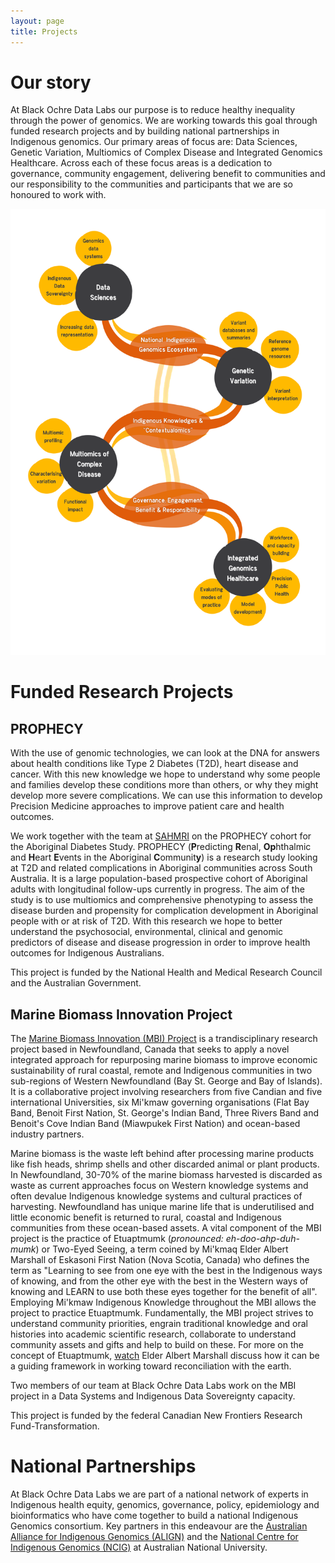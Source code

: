```yaml
---
layout: page
title: Projects
---
```


# Our story
At Black Ochre Data Labs our purpose is to reduce healthy inequality through the power of genomics. We are working towards this goal through funded research projects and by building national partnerships in Indigenous genomics. Our primary areas of focus are: Data Sciences, Genetic Variation, Multiomics of Complex Disease and Integrated Genomics Healthcare. Across each of these focus areas is a dedication to governance, community engagement, delivering benefit to communities and our responsibility to the communities and participants that we are so honoured to work with. 

![Our Work](assets/img/BODL_bigpicture.png)

# Funded Research Projects

## PROPHECY

With the use of genomic technologies, we can look at the DNA for answers about health conditions like Type 2 Diabetes (T2D), heart disease and cancer. With this new knowledge we hope to understand why some people and families develop these conditions more than others, or why they might develop more severe complications. We can use this information to develop Precision Medicine approaches to improve patient care and health outcomes.


We work together with the team at [SAHMRI](https://sahmri.org.au/research/themes/aboriginal-health/programs/implementation-science/projects/the-prophecy-diabetes-multi-omics-cohort-study) on the PROPHECY cohort for the Aboriginal Diabetes Study. PROPHECY (**P**redicting **R**enal, **Op**hthalmic and **H**eart **E**vents in the Aboriginal **C**ommunit**y**) is a research study looking at T2D and related complications in Aboriginal communities across South Australia. It is a large population-based prospective cohort of Aboriginal adults with longitudinal follow-ups currently in progress. The aim of the study is to use multiomics and comprehensive phenotyping to assess the disease burden and propensity for complication development in Aboriginal people with or at risk of T2D. With this research we hope to better understand the psychosocial, environmental, clinical and genomic predictors of disease and disease progression in order to improve health outcomes for Indigenous Australians.

This project is funded by the National Health and Medical Research Council and the Australian Government.

## Marine Biomass Innovation Project

The [Marine Biomass Innovation (MBI) Project](https://mbiproject.ca/) is a trandisciplinary research project based in Newfoundland, Canada that seeks to apply a novel integrated approach for repurposing marine biomass to improve economic sustainability of rural coastal, remote and Indigenous communities in two sub-regions of Western Newfoundland (Bay St. George and Bay of Islands). It is a collaborative project involving researchers from five Candian and five international Universities, six Mi'kmaw governing organisations (Flat Bay Band, Benoit First Nation, St. George's Indian Band, Three Rivers Band and Benoit's Cove Indian Band (Miawpukek First Nation) and ocean-based industry partners.

Marine biomass is the waste left behind after processing marine products like fish heads, shrimp shells and other discarded animal or plant products. In Newfoundland, 30-70% of the marine biomass harvested is discarded as waste as current approaches focus on Western knowledge systems and often devalue Indigenous knowledge systems and cultural practices of harvesting. Newfoundland has unique marine life that is underutilised and little economic benefit is returned to rural, coastal and Indigenous communities from these ocean-based assets. A vital component of the MBI project is the practice of Etuaptmumk (*pronounced: eh-doo-ahp-duh-mumk*) or Two-Eyed Seeing, a term coined by Mi'kmaq Elder Albert Marshall of Eskasoni First Nation (Nova Scotia, Canada) who defines the term as "Learning to see from one eye with the best in the Indigenous ways of knowing, and from the other eye with the best in the Western ways of knowing and LEARN to use both these eyes together for the benefit of all". Employing Mi'kmaw Indigenous Knowledge throughout the MBI allows the project to practice Etuaptmumk. Fundamentally, the MBI project strives to understand community priorities, engrain traditional knowledge and oral histories into academic scientific research, collaborate to understand community assets and gifts and help to build on these. For more on the concept of Etuaptmumk, [watch](https://www.youtube.com/watch?v=qoR4nnzG13U) Elder Albert Marshall discuss how it can be a guiding framework in working toward reconciliation with the earth.

Two members of our team at Black Ochre Data Labs work on the MBI project in a Data Systems and Indigenous Data Sovereignty capacity.

This project is funded by the federal Canadian New Frontiers Research Fund-Transformation.

# National Partnerships
At Black Ochre Data Labs we are part of a national network of experts in Indigenous health equity, genomics, governance, policy, epidemiology and bioinformatics who have come together to build a national Indigenous Genomics consortium. Key partners in this endeavour are the [Australian Alliance for Indigenous Genomics (ALIGN)](https://indigenousgenomics.com.au/) and the [National Centre for Indigenous Genomics (NCIG)](https://ncig.anu.edu.au/) at Australian National University.
